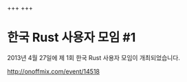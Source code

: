 +++
+++

# 한국 Rust 사용자 모임 #1

2013년 4월 27일에 제 1회 한국 Rust 사용자 모임이 개최되었습니다.

http://onoffmix.com/event/14518
